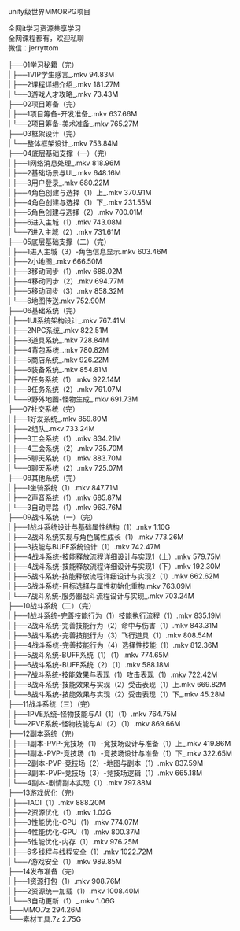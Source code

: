 unity级世界MMORPG项目

全网it学习资源共享学习<br>全网课程都有，欢迎私聊<br>微信：jerryttom<br>

├──01学习秘籍（完）<br> | ├──1VIP学生感言_.mkv 94.83M<br> | ├──2课程详细介绍_.mkv 181.27M<br> | └──3游戏人才攻略_.mkv 73.43M<br> ├──02项目筹备（完）<br> | ├──1项目筹备-开发准备_.mkv 637.66M<br> | └──2项目筹备-美术准备_.mkv 765.27M<br> ├──03框架设计（完）<br> | └──整体框架设计_.mkv 753.84M<br> ├──04底层基础支撑（一）（完）<br> | ├──1网络消息处理_.mkv 818.96M<br> | ├──2基础场景与UI_.mkv 648.16M<br> | ├──3用户登录_.mkv 680.22M<br> | ├──4角色创建与选择（1）上_.mkv 370.91M<br> | ├──4角色创建与选择（1）下_.mkv 231.55M<br> | ├──5角色创建与选择（2）.mkv 700.01M<br> | ├──6进入主城（1）.mkv 743.08M<br> | └──7进入主城（2）.mkv 731.61M<br> ├──05底层基础支撑（二）（完）<br> | ├──1进入主城（3）-角色信息显示.mkv 603.46M<br> | ├──2小地图_.mkv 666.50M<br> | ├──3移动同步（1）.mkv 688.02M<br> | ├──4移动同步（2）.mkv 694.77M<br> | ├──5移动同步（3）.mkv 858.32M<br> | └──6地图传送.mkv 752.90M<br> ├──06基础系统（完）<br> | ├──1UI系统架构设计_.mkv 767.41M<br> | ├──2NPC系统_.mkv 822.51M<br> | ├──3道具系统_.mkv 728.84M<br> | ├──4背包系统_.mkv 780.82M<br> | ├──5商店系统_.mkv 926.22M<br> | ├──6装备系统_.mkv 854.81M<br> | ├──7任务系统（1）.mkv 922.14M<br> | ├──8任务系统（2）.mkv 791.07M<br> | └──9野外地图-怪物生成_.mkv 691.73M<br> ├──07社交系统（完）<br> | ├──1好友系统_.mkv 859.80M<br> | ├──2组队_.mkv 733.24M<br> | ├──3工会系统（1）.mkv 834.21M<br> | ├──4工会系统（2）.mkv 735.70M<br> | ├──5聊天系统（1）.mkv 883.70M<br> | └──6聊天系统（2）.mkv 725.07M<br> ├──08其他系统（完）<br> | ├──1坐骑系统（1）.mkv 847.71M<br> | ├──2声音系统（1）.mkv 685.87M<br> | └──3自动寻路（1）.mkv 963.76M<br> ├──09战斗系统（一）（完）<br> | ├──1战斗系统设计与基础属性结构（1）.mkv 1.10G<br> | ├──2战斗系统实现与角色属性成长（1）.mkv 773.26M<br> | ├──3技能与BUFF系统设计（1）.mkv 742.47M<br> | ├──4战斗系统-技能释放流程详细设计与实现1（上）.mkv 579.75M<br> | ├──4战斗系统-技能释放流程详细设计与实现1（下）.mkv 192.30M<br> | ├──5战斗系统-技能释放流程详细设计与实现2（1）.mkv 662.62M<br> | ├──6战斗系统-目标选择与属性初始化重构.mkv 763.09M<br> | └──7战斗系统-服务器战斗流程设计与实现_.mkv 703.24M<br> ├──10战斗系统（二）（完）<br> | ├──1战斗系统-完善技能行为（1）技能执行流程（1）.mkv 835.19M<br> | ├──2战斗系统-完善技能行为（2）命中与伤害（1）.mkv 843.31M<br> | ├──3战斗系统-完善技能行为（3）飞行道具（1）.mkv 808.54M<br> | ├──4战斗系统-完善技能行为（4）选择性技能（1）.mkv 812.36M<br> | ├──5战斗系统-BUFF系统（1）（1）.mkv 774.65M<br> | ├──6战斗系统-BUFF系统（2）（1）.mkv 588.18M<br> | ├──7战斗系统-技能效果与表现（1）攻击表现（1）.mkv 722.42M<br> | ├──8战斗系统-技能效果与实现（2）受击表现（1）上.mkv 669.82M<br> | └──8战斗系统-技能效果与实现（2）受击表现（1）下_.mkv 45.28M<br> ├──11战斗系统（三）（完）<br> | ├──1PVE系统-怪物技能与AI（1）（1）.mkv 764.75M<br> | └──2PVE系统-怪物技能与AI（2）（1）.mkv 869.66M<br> ├──12副本系统（完）<br> | ├──1副本-PVP-竞技场（1）-竞技场设计与准备（1）上_.mkv 419.86M<br> | ├──1副本-PVP-竞技场（1）-竞技场设计与准备（1）下_.mkv 322.65M<br> | ├──2副本-PVP-竞技场（2）-地图与副本（1）.mkv 837.59M<br> | ├──3副本-PVP-竞技场（3）-竞技场逻辑（1）.mkv 665.18M<br> | └──4副本-剧情副本实现（1）.mkv 797.88M<br> ├──13游戏优化（完）<br> | ├──1AOI（1）.mkv 888.20M<br> | ├──2资源优化（1）.mkv 1.02G<br> | ├──3性能优化-CPU（1）.mkv 774.07M<br> | ├──4性能优化-GPU（1）.mkv 800.37M<br> | ├──5性能优化-内存（1）.mkv 976.25M<br> | ├──6多线程与线程安全（1）.mkv 1022.72M<br> | └──7游戏安全（1）.mkv 989.85M<br> ├──14发布准备（完）<br> | ├──1资源打包（1）.mkv 908.76M<br> | ├──2资源统一加载（1）.mkv 1008.40M<br> | └──3自动更新（1）_.mkv 1.06G<br> ├──MMO.7z 294.26M<br> └──素材工具.7z 2.75G